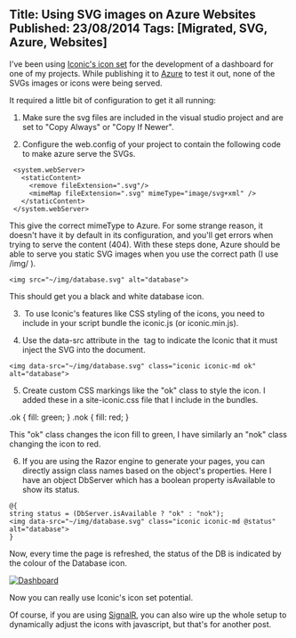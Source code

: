 Title: Using SVG images on Azure Websites
Published: 23/08/2014
Tags: [Migrated, SVG, Azure, Websites] 
---


I've been using [Iconic's icon set](https://useiconic.com/) for the development of a dashboard for one of my projects. While publishing it to [Azure](http://azure.microsoft.com/en-us/) to test it out, none of the SVGs images or icons were being served.

It required a little bit of configuration to get it all running:

1) Make sure the svg files are included in the visual studio project and are set to "Copy Always" or "Copy If Newer".

2) Configure the web.config of your project to contain the following code to make azure serve the SVGs.
```
 <system.webServer>
   <staticContent>
     <remove fileExtension=".svg"/>
     <mimeMap fileExtension=".svg" mimeType="image/svg+xml" />
   </staticContent>
 </system.webServer>
```
This give the correct mimeType to Azure. For some strange reason, it doesn't have it by default in its configuration, and you'll get errors when trying to serve the content (404). With these steps done, Azure should be able to serve you static SVG images when you use the correct path (I use /img/ ).
```
<img src="~/img/database.svg" alt="database">
```
This should get you a black and white database icon.

3)  To use Iconic's features like CSS styling of the icons, you need to include in your script bundle the iconic.js (or iconic.min.js).

4) Use the data-src attribute in the <img> tag to indicate the Iconic that it must inject the SVG into the document.
```
<img data-src="~/img/database.svg" class="iconic iconic-md ok" alt="database">
```
5) Create custom CSS markings like the "ok" class to style the icon. I added these in a site-iconic.css file that I include in the bundles.

.ok {
 fill: green;
}
.nok {
 fill: red;
}

This "ok" class changes the icon fill to green, I have similarly an "nok" class changing the icon to red.

6) If you are using the Razor engine to generate your pages, you can directly assign class names based on the object's properties. Here I have an object DbServer which has a boolean property isAvailable to show its status.
```
@{
string status = (DbServer.isAvailable ? "ok" : "nok");
<img data-src="~/img/database.svg" class="iconic iconic-md @status" alt="database">
}
```
Now, every time the page is refreshed, the status of the DB is indicated by the colour of the Database icon.

[![Dashboard](old/images/Dashboard-e1408819237573.png)](old/images/Dashboard-e1408819237573.png)

Now you can really use Iconic's icon set potential.

Of course, if you are using [SignalR](http://signalr.net/), you can also wire up the whole setup to dynamically adjust the icons with javascript, but that's for another post.

